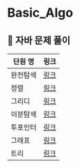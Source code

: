 # Basic_Algo
## 🌱 자바 문제 풀이                 
| 단원 명 |                                                                           링크 |    
|------|---------------------------------------------------------------------:| 
| 완전탐색 | [링크](https://github.com/decten/Basic_Algo/tree/main/Java/bruteforce) |1|1| 
| 정렬   | [링크](https://github.com/decten/Basic_Algo/tree/main/Java/sort) |1|1| 
| 그리디  | [링크](https://github.com/decten/Basic_Algo/tree/main/Java/greedy) |1|1|
| 이분탐색 | [링크](https://github.com/decten/Basic_Algo/tree/main/Java/binarysearch) |1|1||
| 투포인터 | [링크](https://github.com/decten/Basic_Algo/tree/main/Java/twopointer) |1|1|
| 그래프  | [링크](https://github.com/decten/Basic_Algo/tree/main/Java/graph) |1|1|
| 트리   | [링크](https://github.com/decten/Basic_Algo/tree/main/Java/tree) |1|1|

